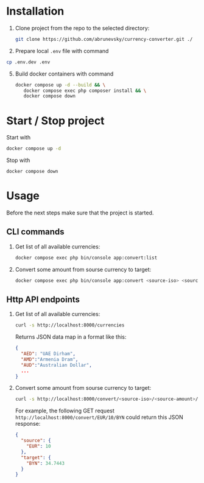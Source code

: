 # Installation
1. Clone project from the repo to the selected directory:
   ```sh
   git clone https://github.com/abrunevsky/currency-converter.git ./
   ```
3. Prepare local `.env` file with command
  ```sh
  cp .env.dev .env
  ```
5. Build docker containers with command
   ```sh
   docker compose up -d --build && \
      docker compose exec php composer install && \
      docker compose down
   ```

# Start / Stop project
Start with 
```sh
docker compose up -d
```

Stop with 
```sh
docker compose down
```

# Usage
Before the next steps make sure that the project is started.

## CLI commands
1. Get list of all available currencies:
   ```sh
   docker compose exec php bin/console app:convert:list
   ```
2. Convert some amount from sourse currency to target:
   ```sh
   docker compose exec php bin/console app:convert <source-iso> <source-amount> <target-iso>
   ```

## Http API endpoints
1. Get list of all available currencies:
   ```sh
   curl -s http://localhost:8000/currencies
   ```
   Returns JSON data map in a format like this:
   ```json
   {
     "AED": "UAE Dirham",
     "AMD":"Armenia Dram",
     "AUD":"Australian Dollar",
     ...
   }
   ```
3. Convert some amount from sourse currency to target:
   ```sh
   curl -s http://localhost:8000/convert/<source-iso>/<source-amount>/<target-iso>
   ```
   For example, the following GET request `http://localhost:8000/convert/EUR/10/BYN` could return this JSON response:
   ```json
   {
     "source": {
       "EUR": 10
     },
     "target": {
       "BYN": 34.7443
     }
   }
   ```
